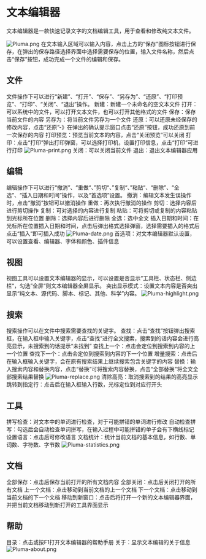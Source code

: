 # 文本编辑器
文本编辑器是一款快速记录文字的文档编辑工具，用于查看和修改纯文本文件。    

![Pluma.png](../../images/docs/Pluma.png)
在文本输入区域可以输入内容，点击上方的“保存”图标按钮进行保存，在弹出的保存路径选择界面中选择需要保存的位置，输入文件名称，然后点击“保存”按钮，成功完成一个文件的编辑和保存。    


## 文件
文件操作下可以进行“新建”、“打开”、“保存”、“另存为”、“还原”、“打印预览”、“打印”、“关闭”、“退出”操作。
新建：新建一个未命名的空文本文件
打开：可以系统中的文件，可以打开文本文件，也可以打开其他格式的文件
保存：保存当前文件的内容
另存为：将当前文件另存为一个文件
还原：可以还原未经保存的修改内容，点击“还原”-》在弹出的确认提示窗口点击“还原”按钮，成功还原到前一次保存的内容
打印预览：预览当前文本的内容，点击“关闭预览”可以关闭
打印：点击“打印”弹出打印弹窗，可以选择打印机，设置打印信息，点击“打印”可进行打印
![Pluma-print.png](../../images/docs/Pluma-print.png)
关闭：可以关闭当前文件
退出：退出文本编辑器应用

## 编辑
编辑操作下可以进行“撤消”、“重做“、”剪切“、”复制“、”粘贴“、“删除”、“全选”、“插入日期和时间”操作，以及“首选项”设置。
撤消：编辑文本发生误操作时，点击“撤消”按钮可以撤消操作
重做：再次执行撤消的操作
剪切：选择内容后进行剪切操作
复制：可对选择的内容进行复制
粘贴：可将剪切或复制的内容粘贴到光标所在位置
删除：选择内容后进行删除
全选：选中全文
插入日期和时间：在光标所在位置插入日期和时间，点击后弹出格式选择弹窗，选择需要插入的格式后点击“插入“即可插入成功
![Pluma-date.png](../../images/docs/Pluma-date.png)
首选项：对文本编辑器默认设置，可以设置查看、编辑器、字体和颜色、插件信息

## 视图
视图工具可以设置文本编辑器的显示，可以设置是否显示“工具栏、状态栏、侧边栏“，勾选”全屏“则文本编辑器全屏显示。
突出显示模式：设置文本内容是否突出显示“纯文本、源代码、脚本、标记、其他、科学”内容。
![Pluma-highlight.png](../../images/docs/Pluma-highlight.png)

## 搜索
搜索操作可以在文件中搜索需要查找的关键字。
查找：点击“查找”按钮弹出搜索框，在输入框中输入关键字，点击“查找”进行全文搜索，搜索到的话内容会进行高亮显示，未搜索到的话提示“未找到”
查找上一个：点击会定位到搜索到内容的上一个位置
查找下一个：点击会定位到搜索到内容的下一个位置
增量搜索：点击后在输入框输入关键字，会在原有搜索结果上继续搜索包含关键字的内容
替换：输入搜索内容和替换内容，点击“替换”可将搜索内容替换，点击“全部替换”将全文全部搜索结果替换
![Pluma-replace.png](../../images/docs/Pluma-replace.png)
清除高亮：取消搜索到的结果的高亮显示
跳转到指定行：点击后在输入框输入行数，光标定位到对应行开头

## 工具
拼写检查：对文本中的单词进行检查，对于可能拼错的单词进行修改
自动检查拼写：勾选后会自动检查单词拼写，在输入过程中可能拼错的单子会有下横线标记
设置语言：点击后可修改语言
文档统计：统计当前文档的基本信息，如行数、单词数、字符数、字节数
![Pluma-statistics.png](../../images/docs/Pluma-statistics.png)

## 文档
全部保存：点击后保存当前打开的所有文档内容
全部关闭：点击后关闭打开的所有文档
上一个文档：点击移动到当前文档的上一个文档
下一个文档：点击移动到当前文档的下一个文档
移动到新窗口：点击后将打开一个新的文本编辑器界面，并把当前文档移动到新打开的工具界面显示

## 帮助
目录：点击或按F1打开文本编辑器的帮助手册
关于：显示文本编辑的关于信息
![Pluma-about.png](../../images/docs/Pluma-about.png)

